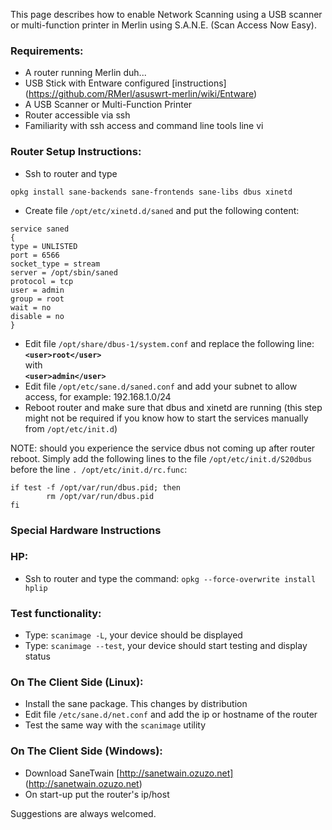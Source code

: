 This page describes how to enable Network Scanning using a USB scanner or multi-function printer in Merlin using S.A.N.E. (Scan Access Now Easy).

### Requirements:
* A router running Merlin duh...
* USB Stick with Entware configured [instructions] (https://github.com/RMerl/asuswrt-merlin/wiki/Entware)
* A USB Scanner or Multi-Function Printer
* Router accessible via ssh
* Familiarity with ssh access and command line tools line vi

### Router Setup Instructions:
* Ssh to router and type 
```
opkg install sane-backends sane-frontends sane-libs dbus xinetd
```
* Create file `/opt/etc/xinetd.d/saned` and put the following content:  
```
service saned
{
type = UNLISTED
port = 6566
socket_type = stream
server = /opt/sbin/saned
protocol = tcp
user = admin
group = root
wait = no
disable = no  
}
```
* Edit file `/opt/share/dbus-1/system.conf` and replace the following line:  
**`<user>root</user>`**  
with  
**`<user>admin</user>`**  
* Edit file `/opt/etc/sane.d/saned.conf` and add your subnet to allow access, for example: 192.168.1.0/24  
* Reboot router and make sure that dbus and xinetd are running (this step might not be required if you know how to start the services manually from `/opt/etc/init.d`)

NOTE: should you experience the service dbus not coming up after router reboot. Simply add the following lines to the file `/opt/etc/init.d/S20dbus` before the line `. /opt/etc/init.d/rc.func`:  
```
if test -f /opt/var/run/dbus.pid; then
        rm /opt/var/run/dbus.pid
fi
```
### Special Hardware Instructions
### HP:
* Ssh to router and type the command: `opkg --force-overwrite install hplip`

### Test functionality:
* Type: `scanimage -L`, your device should be displayed
* Type: `scanimage --test`, your device should start testing and display status

### On The Client Side (Linux):
* Install the sane package. This changes by distribution
* Edit file `/etc/sane.d/net.conf` and add the ip or hostname of the router
* Test the same way with the `scanimage` utility

### On The Client Side (Windows):
* Download SaneTwain [http://sanetwain.ozuzo.net] (http://sanetwain.ozuzo.net)
* On start-up put the router's ip/host

Suggestions are always welcomed.
 